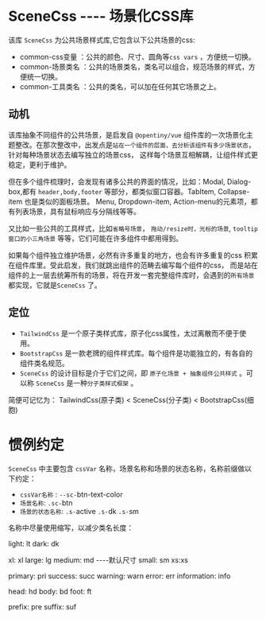 # SceneCss ---- 场景化CSS库

该库 `SceneCss` 为公共场景样式库,它包含以下公共场景的css:

- common-css变量 ：公共的颜色、尺寸、圆角等`css vars` ，方便统一切换。
- common-场景类名 ：公共的场景类名，类名可以组合，规范场景的样式，方便统一切换。
- common-工具类名 ：公共的类名，可以加在任何其它场景之上。

## 动机

该库抽象不同组件的公共场景，是启发自 `@opentiny/vue` 组件库的一次场景化主题整改。在那次整改中，出发点是`站在一个组件的层面，去分析该组件有多少场景状态`，针对每种场景状态去编写独立的场景css， 这样每个场景互相解耦，让组件样式更稳定，更利于维护。

但在多个组件梳理时，会发现有诸多公共的界面的情况，比如：Modal, Dialog-box,都有 `header,body,footer` 等部分，都类似窗口容器。TabItem, Collapse-item 也是类似的面板场景。 Menu, Dropdown-item, Action-menu的元素项，都有列表场景，具有鼠标响应与分隔线等等。

又比如一些公共的工具样式，比如`省略号场景`， `拖动/resize时，光标的场景`, `tooltip窗口的小三角场景` 等等，它们可能在许多组件中都用得到。

如果每个组件独立维护场景，必然有许多重复的地方，也会有许多重复的css 积累在组件库里。受此启发，我们就跳出组件的范畴去编写每个组件的css， 而是站在组件的上一层去统筹所有的场景，将在开发一套完整组件库时，会遇到的`所有场景`都实现，它就是`SceneCss` 了。

## 定位

- `TailwindCss` 是一个原子类样式库，原子化css属性，太过离散而不便于使用。
- `BootstrapCss` 是一款老牌的组件样式库。每个组件是功能独立的，有各自的组件类名规范。
- `SceneCss` 的设计目标是介于它们之间，即 `原子化场景 + 抽象组件公共样式` 。可以称 `SceneCss` 是一种`分子类样式框架` 。

简便可记忆为： TailwindCss(原子类) < SceneCss(分子类) < BootstrapCss(细胞)

# 惯例约定

`SceneCss` 中主要包含 `cssVar` 名称，场景名称和场景的状态名称，名称前缀做以下约定：

- `cssVar名称` : `--sc-`btn-text-color
- `场景名称`: `.sc-`btn
- `场景的状态名称`: `.s-`active `.s-`dk `.s-`sm

名称中尽量使用缩写，以减少类名长度：

light: lt
dark: dk

xl: xl
large: lg
medium: md ----默认尺寸
small: sm
xs:xs

primary: pri
success: succ
warning: warn
error: err
information: info

head: hd
body: bd
foot: ft

prefix: pre
suffix: suf
